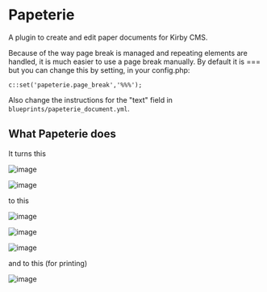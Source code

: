 # Papeterie
A plugin to create and edit paper documents for Kirby CMS.

Because of the way page break is managed and repeating elements are handled, it is much easier to use a page break manually.
By default it is === but you can change this by setting, in your config.php:
```
c::set('papeterie.page_break','%%%');
```
Also change the instructions for the "text" field in `blueprints/papeterie_document.yml`.

## What Papeterie does

It turns this

![image](https://cloud.githubusercontent.com/assets/1948417/22690718/6f1bf658-ed37-11e6-917b-86fa1489a4fe.png)

![image](https://cloud.githubusercontent.com/assets/1948417/22690726/785095c6-ed37-11e6-9335-576994869288.png)

to this

![image](https://cloud.githubusercontent.com/assets/1948417/22690828/d867f68e-ed37-11e6-9db6-548e7a243bad.png)

![image](https://cloud.githubusercontent.com/assets/1948417/22690840/dfeb9938-ed37-11e6-9859-605e26bc2f34.png)

![image](https://cloud.githubusercontent.com/assets/1948417/22690841/e19077a4-ed37-11e6-93f5-a140f72a052a.png)

and to this (for printing)

![image](https://cloud.githubusercontent.com/assets/1948417/22709455/23ac9680-ed7a-11e6-8d9a-28d1086c9915.png)
